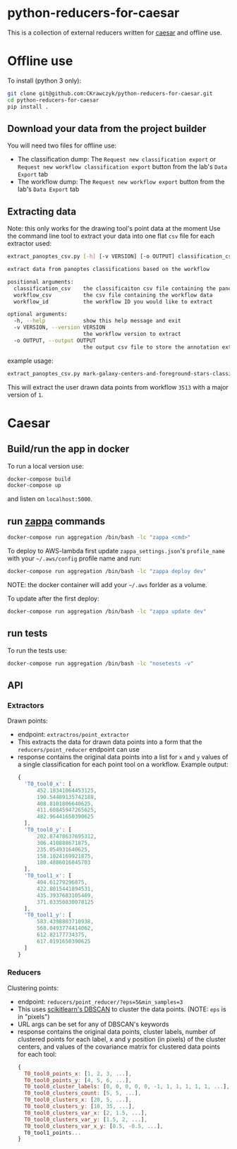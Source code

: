 # python-reducers-for-caesar

This is a collection of external reducers written for [caesar](https://github.com/zooniverse/caesar) and offline use.

# Offline use
To install (python 3 only):
```bash
git clone git@github.com:CKrawczyk/python-reducers-for-caesar.git
cd python-reducers-for-caesar
pip install .
```

## Download your data from the project builder
You will need two files for offline use:
 - The classification dump: The `Request new classification export` or `Request new workflow classification export` button from the lab's `Data Export` tab
 - The workflow dump: The `Request new workflow export` button from the lab's `Data Export` tab

## Extracting data
Note: this only works for the drawing tool's point data at the moment
Use the command line tool to extract your data into one flat `csv` file for each extractor used:
```bash
extract_panoptes_csv.py [-h] [-v VERSION] [-o OUTPUT] classification_csv workflow_csv workflow_id

extract data from panoptes classifications based on the workflow

positional arguments:
  classification_csv    the classificaiton csv file containing the panoptes data dump
  workflow_csv          the csv file containing the workflow data
  workflow_id           the workflow ID you would like to extract

optional arguments:
  -h, --help            show this help message and exit
  -v VERSION, --version VERSION
                        the workflow version to extract
  -o OUTPUT, --output OUTPUT
                        the output csv file to store the annotation extractions
```

example usage:
```bash
extract_panoptes_csv.py mark-galaxy-centers-and-foreground-stars-classifications.csv galaxy-zoo-3d-workflows.csv 3513 -v 1 -o galaxy_center_and_star_mpl5.csv
```
This will extract the user drawn data points from workflow `3513` with a major version of `1`.

# Caesar

## Build/run the app in docker
To run a local version use:
```bash
docker-compose build
docker-compose up
```
and listen on `localhost:5000`.

## run [zappa](https://github.com/Miserlou/Zappa) commands
```bash
docker-compose run aggregation /bin/bash -lc "zappa <cmd>"
```

To deploy to AWS-lambda first update `zappa_settings.json`'s `profile_name` with your `~/.aws/config` profile name and run:
```bash
docker-compose run aggregation /bin/bash -lc "zappa deploy dev"
```
NOTE: the docker container will add your `~/.aws` forlder as a volume.

To update after the first deploy:
```bash
docker-compose run aggregation /bin/bash -lc "zappa update dev"
```

## run tests
To run the tests use:
```bash
docker-compose run aggregation /bin/bash -lc "nosetests -v"
```

## API

### Extractors
Drawn points:
  - endpoint: `extractros/point_extractor`
  - This extracts the data for drawn data points into a form that the `reducers/point_reducer` endpoint can use
  - response contains the original data points into a list for `x` and `y` values of a single classification for each point tool on a workflow.  Example output:
    ```js
    {
      'T0_tool0_x': [
          452.18341064453125,
          190.54489135742188,
          408.8101806640625,
          411.60845947265625,
          482.96441650390625
      ],
      'T0_tool0_y': [
          202.87478637695312,
          306.410888671875,
          235.054931640625,
          158.1024169921875,
          180.4886016845703
      ],
      'T0_tool1_x': [
          404.61279296875,
          422.8015441894531,
          435.3937683105469,
          371.03350830078125
      ],
      'T0_tool1_y': [
          583.4398803710938,
          568.0493774414062,
          612.82177734375,
          617.0191650390625
      ]
    }
    ```

### Reducers
Clustering points:
  - endpoint: `reducers/point_reducer/?eps=5&min_samples=3`
  - This uses [scikitlearn's DBSCAN](http://scikit-learn.org/stable/modules/generated/sklearn.cluster.DBSCAN.html#sklearn.cluster.DBSCAN) to cluster the data points. (NOTE: `eps` is in "pixels")
  - URL args can be set for any of DBSCAN's keywords
  - response contains the original data points, cluster labels, number of clustered points for each label, x and y position (in pixels) of the cluster centers, and values of the covariance matrix for clustered data points for each tool:
    ```js
    {
      T0_tool0_points_x: [1, 2, 3, ...],
      T0_tool0_points_y: [4, 5, 6, ...],
      T0_tool0_cluster_labels: [0, 0, 0, 0, 0, -1, 1, 1, 1, 1, 1, ...],
      T0_tool0_clusters_count: [5, 5, ...],
      T0_tool0_clusters_x: [20, 5, ...],
      T0_tool0_clusters_y: [10, 35, ...],
      T0_tool0_clusters_var_x: [2, 1.5, ...],
      T0_tool0_clusters_var_y: [1.5, 2, ...],
      T0_tool0_clusters_var_x_y: [0.5, -0.5, ...],
      T0_tool1_points...
    }
    ```
